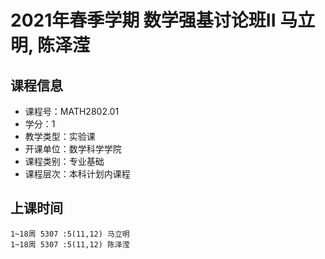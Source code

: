 # 2021年春季学期 数学强基讨论班II 马立明, 陈泽滢






## 课程信息

- 课程号：MATH2802.01
- 学分：1
- 教学类型：实验课
- 开课单位：数学科学学院
- 课程类别：专业基础
- 课程层次：本科计划内课程

## 上课时间

```
1~18周 5307 :5(11,12) 马立明
1~18周 5307 :5(11,12) 陈泽滢
```

